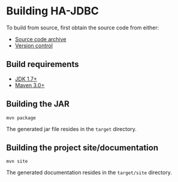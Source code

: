 #	Building HA-JDBC

To build from source, first obtain the source code from either:

*	[Source code archive][tags]
*	[Version control](source-repository.html)

##	Build requirements

*	[JDK 1.7+][jdk]
*	[Maven 3.0+][maven]

##	Building the JAR

	mvn package

The generated jar file resides in the `target` directory.

##	Building the project site/documentation

	mvn site

The generated documentation resides in the `target/site` directory.

[tags]: https://github.com/ha-jdbc/ha-jdbc/tags "HA-JDBC source code archive"
[jdk]: http://www.oracle.com/technetwork/java/javase/downloads/index.html "Java SE"
[maven]: http://maven.apache.org/download.html "Apache Maven Project"
